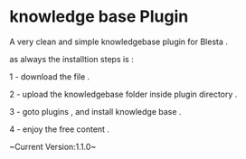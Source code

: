 knowledge base Plugin
======================

A very clean and simple knowledgebase plugin for Blesta . 

as always the installtion steps is :

1 - download the file .

2 - upload the knowledgebase folder inside plugin directory .

3 - goto plugins , and install knowledge base .

4 - enjoy the free content .

~Current Version:1.1.0~
